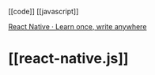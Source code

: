 [[code]] [[javascript]]

[React Native · Learn once, write anywhere](https://reactnative.dev/)

# [[react-native.js]]